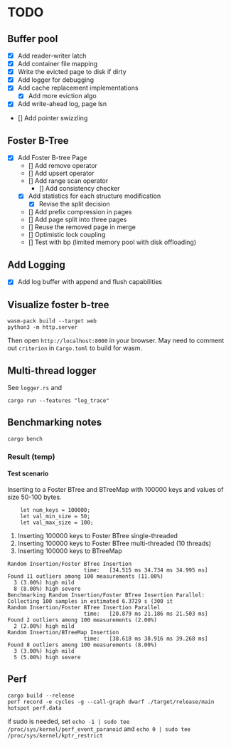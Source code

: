 # TODO

## Buffer pool
* [x] Add reader-writer latch
* [x] Add container file mapping
* [x] Write the evicted page to disk if dirty
* [x] Add logger for debugging
* [x] Add cache replacement implementations
    * [x] Add more eviction algo
* [x] Add write-ahead log, page lsn
* [] Add pointer swizzling

## Foster B-Tree
* [x] Add Foster B-tree Page
  * [] Add remove operator
  * [] Add upsert operator
  * [] Add range scan operator
    * [] Add consistency checker
  * [x] Add statistics for each structure modification
    * [x] Revise the split decision
  * [] Add prefix compression in pages
  * [] Add page split into three pages
  * [] Reuse the removed page in merge
  * [] Optimistic lock coupling
  * [] Test with bp (limited memory pool with disk offloading)

## Add Logging
* [x] Add log buffer with append and flush capabilities


## Visualize foster b-tree
```
wasm-pack build --target web
python3 -m http.server
```
Then open `http://localhost:8000` in your browser.
May need to comment out `criterion` in `Cargo.toml` to build for wasm.


## Multi-thread logger
See `logger.rs` and 
```
cargo run --features "log_trace"
```

## Benchmarking notes

```
cargo bench
```

### Result (temp)

#### Test scenario

Inserting to a Foster BTree and BTreeMap with 100000 keys and values of size 50-100 bytes.
```
    let num_keys = 100000;
    let val_min_size = 50;
    let val_max_size = 100;
```

1. Inserting 100000 keys to Foster BTree single-threaded
2. Inserting 100000 keys to Foster BTree multi-threaded (10 threads)
3. Inserting 100000 keys to BTreeMap


```
Random Insertion/Foster BTree Insertion
                        time:   [34.515 ms 34.734 ms 34.995 ms]
Found 11 outliers among 100 measurements (11.00%)
  3 (3.00%) high mild
  8 (8.00%) high severe
Benchmarking Random Insertion/Foster BTree Insertion Parallel: Collecting 100 samples in estimated 6.3729 s (300 it
Random Insertion/Foster BTree Insertion Parallel
                        time:   [20.879 ms 21.186 ms 21.503 ms]
Found 2 outliers among 100 measurements (2.00%)
  2 (2.00%) high mild
Random Insertion/BTreeMap Insertion
                        time:   [38.618 ms 38.916 ms 39.268 ms]
Found 8 outliers among 100 measurements (8.00%)
  3 (3.00%) high mild
  5 (5.00%) high severe
```


## Perf
```
cargo build --release
perf record -e cycles -g --call-graph dwarf ./target/release/main 
hotspot perf.data
```

if sudo is needed, set `echo -1 | sudo tee /proc/sys/kernel/perf_event_paranoid` and `echo 0 | sudo tee /proc/sys/kernel/kptr_restrict`